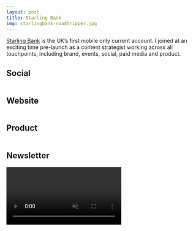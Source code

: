 ```yaml
---
layout: post
title: Starling Bank
img: starlingbank-roadtripper.jpg
---
```


[Starling Bank](https://www.starlingbank.com) is the UK’s first mobile only current account. I joined at an exciting time pre-launch as a content strategist working across all touchpoints, including brand, events, social, paid media and product.

## Social
<!-- Replace gif with mp4 -->
<div><img src="{{ site.baseurl }}/public/images/starlingbank- Zero-Fees.gif" alt=""></div>

<div class="row col-four">
  <div><img src="{{ site.baseurl }}/public/images/Roadtripper.jpg" alt=""></div>
  <div><img src="{{ site.baseurl }}/public/images/Adventurer_v1.1.jpg" alt=""></div>
  <div><img src="{{ site.baseurl }}/public/images/Backpacker_v1.1.jpg" alt=""></div>
  <div><img src="{{ site.baseurl }}/public/images/City-Breaker_v1.1.jpg" alt=""></div>
</div>

## Website
<div><img src="{{ site.baseurl }}/public/images/Current Account – Starling Bank.png" alt=""></div>

## Product
<!-- Break into two rows of three images -->
<div><img src="{{ site.baseurl }}/public/images/starlingbank-inapp-1.jpg" alt=""></div>
<div><img src="{{ site.baseurl }}/public/images/starlingbank-inapp-2.jpg" alt=""></div>

## Newsletter
<!-- Record video without cursor and left edge -->
<div><video src="{{ site.baseurl }}/public/images/starlingbank-newsletter.mp4" autoplay muted controls></video></div>
